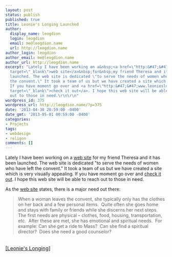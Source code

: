 ```yaml
---
layout: post
status: publish
published: true
title: Leonie's Longing Launched
author:
  display_name: leogdion
  login: leogdion
  email: me@leogdion.name
  url: http://leogdion.name
author_login: leogdion
author_email: me@leogdion.name
author_url: http://leogdion.name
excerpt: "Lately I have been working on a&nbsp;<a href=\"http:&#47;&#47;www.leonieslonging.org&#47;\"
  target=\"_blank\">web site</a>&nbsp;for&nbsp;my friend Theresa and it has been
  launched. The web site is dedicated \"to serve the needs of women who have left
  the convent.\" It took a team of us but we have created a site which is very visually&nbsp;appealing.
  If you have moment go over and <a href=\"http:&#47;&#47;www.leonieslonging.org&#47;\"
  target=\"_blank\">check it out</a>. I hope this web site will be able to reach
  out to those in need.\r\n\r\n"
wordpress_id: 375
wordpress_url: http://leogdion.name/?p=375
date: '2013-04-30 20:59:00 -0400'
date_gmt: '2013-05-01 00:59:00 -0400'
categories:
- Projects
tags:
- webdesign
- religon
comments: []
---
```

<p>Lately I have been working on a&nbsp;<a href="http:&#47;&#47;www.leonieslonging.org&#47;" target="_blank">web site</a>&nbsp;for&nbsp;my friend Theresa and it has been launched. The web site is dedicated "to serve the needs of women who have left the convent." It took a team of us but we have created a site which is very visually&nbsp;appealing. If you have moment go over and <a href="http:&#47;&#47;www.leonieslonging.org&#47;" target="_blank">check it out</a>. I hope this web site will be able to reach out to those in need.</p>
<p><a id="more"></a><a id="more-375"></a></p>
<p>As the <a href="http:&#47;&#47;www.leonieslonging.org&#47;#!&#47;?page_id=9" target="_blank">web site</a> states, there is a major need out there:</p>
<blockquote><p>When a woman leaves the convent, she typically only has the clothes on her back and a few personal items.&nbsp; Quite often she goes home and stays with family or friends while she discerns her next steps.&nbsp; The first needs are physical &ndash; clothes, food, housing, transportation, etc.&nbsp; After these are met, she has emotional and spiritual needs.&nbsp; For example: Can she get a ride to Mass?&nbsp; Can she find a spiritual director?&nbsp; Does she need a good counselor?</blockquote><br />
<a style="line-height: 1.714285714; font-size: 1rem;" href="http:&#47;&#47;www.leonieslonging.org&#47;" target="_blank">[Leonie's Longing]</a></p>
